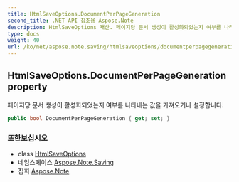 ```yaml
---
title: HtmlSaveOptions.DocumentPerPageGeneration
second_title: .NET API 참조용 Aspose.Note
description: HtmlSaveOptions 재산. 페이지당 문서 생성이 활성화되었는지 여부를 나타내는 값을 가져오거나 설정합니다.
type: docs
weight: 40
url: /ko/net/aspose.note.saving/htmlsaveoptions/documentperpagegeneration/
---
```

## HtmlSaveOptions.DocumentPerPageGeneration property

페이지당 문서 생성이 활성화되었는지 여부를 나타내는 값을 가져오거나 설정합니다.

```csharp
public bool DocumentPerPageGeneration { get; set; }
```

### 또한보십시오

* class [HtmlSaveOptions](../)
* 네임스페이스 [Aspose.Note.Saving](../../htmlsaveoptions/)
* 집회 [Aspose.Note](../../../)



